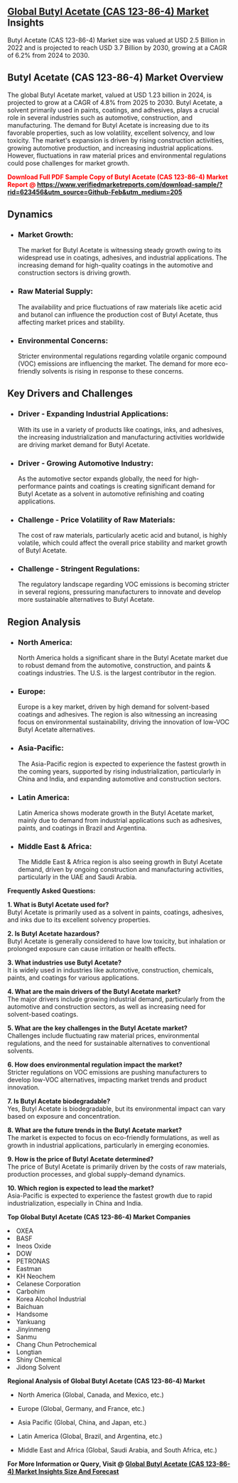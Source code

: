 <h2><a href="https://www.verifiedmarketreports.com/download-sample/?rid=623456&amp;utm_source=Github&amp;utm_medium=205" target="_blank">Global Butyl Acetate (CAS 123-86-4) Market</a> Insights</h2><p>Butyl Acetate (CAS 123-86-4) Market size was valued at USD 2.5 Billion in 2022 and is projected to reach USD 3.7 Billion by 2030, growing at a CAGR of 6.2% from 2024 to 2030.</p><p> <h2>Butyl Acetate (CAS 123-86-4) Market Overview</h2> <p>The global Butyl Acetate market, valued at USD 1.23 billion in 2024, is projected to grow at a CAGR of 4.8% from 2025 to 2030. Butyl Acetate, a solvent primarily used in paints, coatings, and adhesives, plays a crucial role in several industries such as automotive, construction, and manufacturing. The demand for Butyl Acetate is increasing due to its favorable properties, such as low volatility, excellent solvency, and low toxicity. The market's expansion is driven by rising construction activities, growing automotive production, and increasing industrial applications. However, fluctuations in raw material prices and environmental regulations could pose challenges for market growth.</p> <p><strong><p><span class=""><span style="color: #ff0000;"><strong>Download Full PDF Sample Copy of Butyl Acetate (CAS 123-86-4) Market Report</strong> @ </span><a href="https://www.verifiedmarketreports.com/download-sample/?rid=623456&amp;utm_source=Github-Feb&amp;utm_medium=205" target="_blank">https://www.verifiedmarketreports.com/download-sample/?rid=623456&amp;utm_source=Github-Feb&amp;utm_medium=205</a></span></p></strong></p> <h2>Dynamics</h2> <ul> <li><h3>Market Growth:</h3> The market for Butyl Acetate is witnessing steady growth owing to its widespread use in coatings, adhesives, and industrial applications. The increasing demand for high-quality coatings in the automotive and construction sectors is driving growth.</li> <li><h3>Raw Material Supply:</h3> The availability and price fluctuations of raw materials like acetic acid and butanol can influence the production cost of Butyl Acetate, thus affecting market prices and stability.</li> <li><h3>Environmental Concerns:</h3> Stricter environmental regulations regarding volatile organic compound (VOC) emissions are influencing the market. The demand for more eco-friendly solvents is rising in response to these concerns.</li> </ul> <h2>Key Drivers and Challenges</h2> <ul> <li><h3>Driver - Expanding Industrial Applications:</h3> With its use in a variety of products like coatings, inks, and adhesives, the increasing industrialization and manufacturing activities worldwide are driving market demand for Butyl Acetate.</li> <li><h3>Driver - Growing Automotive Industry:</h3> As the automotive sector expands globally, the need for high-performance paints and coatings is creating significant demand for Butyl Acetate as a solvent in automotive refinishing and coating applications.</li> <li><h3>Challenge - Price Volatility of Raw Materials:</h3> The cost of raw materials, particularly acetic acid and butanol, is highly volatile, which could affect the overall price stability and market growth of Butyl Acetate.</li> <li><h3>Challenge - Stringent Regulations:</h3> The regulatory landscape regarding VOC emissions is becoming stricter in several regions, pressuring manufacturers to innovate and develop more sustainable alternatives to Butyl Acetate.</li> </ul> <h2>Region Analysis</h2> <ul> <li><h3>North America:</h3> North America holds a significant share in the Butyl Acetate market due to robust demand from the automotive, construction, and paints & coatings industries. The U.S. is the largest contributor in the region.</li> <li><h3>Europe:</h3> Europe is a key market, driven by high demand for solvent-based coatings and adhesives. The region is also witnessing an increasing focus on environmental sustainability, driving the innovation of low-VOC Butyl Acetate alternatives.</li> <li><h3>Asia-Pacific:</h3> The Asia-Pacific region is expected to experience the fastest growth in the coming years, supported by rising industrialization, particularly in China and India, and expanding automotive and construction sectors.</li> <li><h3>Latin America:</h3> Latin America shows moderate growth in the Butyl Acetate market, mainly due to demand from industrial applications such as adhesives, paints, and coatings in Brazil and Argentina.</li> <li><h3>Middle East & Africa:</h3> The Middle East & Africa region is also seeing growth in Butyl Acetate demand, driven by ongoing construction and manufacturing activities, particularly in the UAE and Saudi Arabia.</li> </ul> <p><strong>Frequently Asked Questions:</strong></p> <p><strong>1. What is Butyl Acetate used for?</strong><br>Butyl Acetate is primarily used as a solvent in paints, coatings, adhesives, and inks due to its excellent solvency properties.</p> <p><strong>2. Is Butyl Acetate hazardous?</strong><br>Butyl Acetate is generally considered to have low toxicity, but inhalation or prolonged exposure can cause irritation or health effects.</p> <p><strong>3. What industries use Butyl Acetate?</strong><br>It is widely used in industries like automotive, construction, chemicals, paints, and coatings for various applications.</p> <p><strong>4. What are the main drivers of the Butyl Acetate market?</strong><br>The major drivers include growing industrial demand, particularly from the automotive and construction sectors, as well as increasing need for solvent-based coatings.</p> <p><strong>5. What are the key challenges in the Butyl Acetate market?</strong><br>Challenges include fluctuating raw material prices, environmental regulations, and the need for sustainable alternatives to conventional solvents.</p> <p><strong>6. How does environmental regulation impact the market?</strong><br>Stricter regulations on VOC emissions are pushing manufacturers to develop low-VOC alternatives, impacting market trends and product innovation.</p> <p><strong>7. Is Butyl Acetate biodegradable?</strong><br>Yes, Butyl Acetate is biodegradable, but its environmental impact can vary based on exposure and concentration.</p> <p><strong>8. What are the future trends in the Butyl Acetate market?</strong><br>The market is expected to focus on eco-friendly formulations, as well as growth in industrial applications, particularly in emerging economies.</p> <p><strong>9. How is the price of Butyl Acetate determined?</strong><br>The price of Butyl Acetate is primarily driven by the costs of raw materials, production processes, and global supply-demand dynamics.</p> <p><strong>10. Which region is expected to lead the market?</strong><br>Asia-Pacific is expected to experience the fastest growth due to rapid industrialization, especially in China and India.</p> </p><p><strong>Top Global Butyl Acetate (CAS 123-86-4) Market Companies</strong></p><div data-test-id=""><p><li>OXEA</li><li> BASF</li><li> Ineos Oxide</li><li> DOW</li><li> PETRONAS</li><li> Eastman</li><li> KH Neochem</li><li> Celanese Corporation</li><li> Carbohim</li><li> Korea Alcohol Industrial</li><li> Baichuan</li><li> Handsome</li><li> Yankuang</li><li> Jinyinmeng</li><li> Sanmu</li><li> Chang Chun Petrochemical</li><li> Longtian</li><li> Shiny Chemical</li><li> Jidong Solvent</li></p><div><strong>Regional Analysis of&nbsp;Global Butyl Acetate (CAS 123-86-4) Market</strong></div><ul><li dir="ltr"><p dir="ltr">North America&nbsp;(Global, Canada, and Mexico, etc.)</p></li><li dir="ltr"><p dir="ltr">Europe (Global, Germany, and France, etc.)</p></li><li dir="ltr"><p dir="ltr">Asia Pacific&nbsp;(Global, China, and Japan, etc.)</p></li><li dir="ltr"><p dir="ltr">Latin America&nbsp;(Global, Brazil, and Argentina, etc.)</p></li><li dir="ltr">Middle East and Africa&nbsp;(Global, Saudi Arabia, and South Africa, etc.)</li></ul><p><strong>For More Information or Query, Visit @&nbsp;</strong><strong><a href="https://www.verifiedmarketreports.com/product/butyl-acetate-cas-123-86-4-market/?utm_source=Github&amp;utm_medium=205" target="_blank">Global Butyl Acetate (CAS 123-86-4) Market Insights Size And Forecast</a></strong></p></div>
